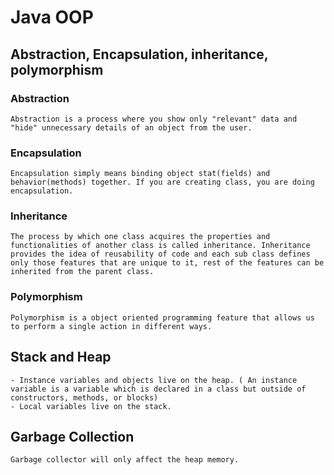 # Java OOP

## Abstraction, Encapsulation, inheritance, polymorphism

### Abstraction
    Abstraction is a process where you show only "relevant" data and "hide" unnecessary details of an object from the user.
### Encapsulation
    Encapsulation simply means binding object stat(fields) and behavior(methods) together. If you are creating class, you are doing encapsulation.
### Inheritance
    The process by which one class acquires the properties and functionalities of another class is called inheritance. Inheritance provides the idea of reusability of code and each sub class defines only those features that are unique to it, rest of the features can be inherited from the parent class.
### Polymorphism
    Polymorphism is a object oriented programming feature that allows us to perform a single action in different ways. 

## Stack and Heap
    - Instance variables and objects live on the heap. ( An instance variable is a variable which is declared in a class but outside of constructors, methods, or blocks)
    - Local variables live on the stack.

## Garbage Collection
    Garbage collector will only affect the heap memory.